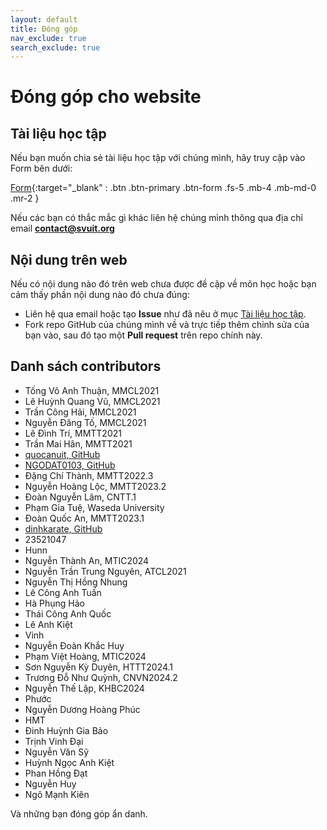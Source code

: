 ```yaml
---
layout: default
title: Đóng góp
nav_exclude: true
search_exclude: true
---
```


# Đóng góp cho website

## Tài liệu học tập

Nếu bạn muốn chia sẻ tài liệu học tập với chúng mình, hãy truy cập vào Form bên dưới:

[Form](https://link.svuit.org/submit){:target="_blank" : .btn .btn-primary .btn-form .fs-5 .mb-4 .mb-md-0 .mr-2 }
<!-- [Danh sách tài liệu đóng góp](https://docs.google.com/spreadsheets/d/1arPrQDmujnKIvUaC648NmCt7dFkma7LitG9WyGt7t9M/edit?usp=sharing){:target="_blank" : .btn .btn-primary .fs-5 .mb-4 .mb-md-0 .mr-2 } -->

Nếu các bạn có thắc mắc gì khác liên hệ chúng mình thông qua địa chỉ email **contact@svuit.org**

## Nội dung trên web

Nếu có nội dung nào đó trên web chưa được đề cập về môn học hoặc bạn cảm thấy phần nội dung nào đó chưa đúng:

- Liên hệ qua email hoặc tạo **Issue** như đã nêu ở mục [Tài liệu học tập](#tài-liệu-học-tập).
- Fork repo GitHub của chúng mình về và trực tiếp thêm chỉnh sửa của bạn vào, sau đó tạo một **Pull request** trên repo chính này.

## Danh sách contributors

- Tống Võ Anh Thuận, MMCL2021
- Lê Huỳnh Quang Vũ, MMCL2021
- Trần Công Hải, MMCL2021
- Nguyễn Đăng Tố, MMCL2021
- Lê Đình Trí, MMTT2021
- Trần Mai Hân, MMTT2021
- [quocanuit, GitHub](https://github.com/SVUIT/mmtt/issues/30)
- [NGODAT0103, GitHub](https://github.com/SVUIT/mmtt/issues/31)
- Đặng Chí Thành, MMTT2022.3
- Nguyễn Hoàng Lộc, MMTT2023.2
- Đoàn Nguyễn Lâm, CNTT.1
- Phạm Gia Tuệ, Waseda University 
- Đoàn Quốc An, MMTT2023.1
- [dinhkarate, GitHub](https://github.com/SVUIT/mmtt/pull/142)
- 23521047
- Hunn
- Nguyễn Thành An, MTIC2024
- Nguyễn Trần Trung Nguyên, ATCL2021
- Nguyễn Thị Hồng Nhung
- Lê Công Anh Tuấn
- Hà Phụng Hảo
- Thái Công Anh Quốc
- Lê Anh Kiệt
- Vinh
- Nguyễn Đoàn Khắc Huy
- Phạm Việt Hoàng, MTIC2024
- Sơn Nguyễn Kỳ Duyên, HTTT2024.1
- Trương Đỗ Như Quỳnh, CNVN2024.2
- Nguyễn Thế Lập, KHBC2024
- Phước
- Nguyễn Dương Hoàng Phúc
- HMT
- Đinh Huỳnh Gia Bảo
- Trịnh Vinh Đại
- Nguyễn Văn Sỹ
- Huỳnh Ngọc Anh Kiệt
- Phan Hồng Đạt
- Nguyễn Huy
- Ngô Mạnh Kiên

Và những bạn đóng góp ẩn danh.
